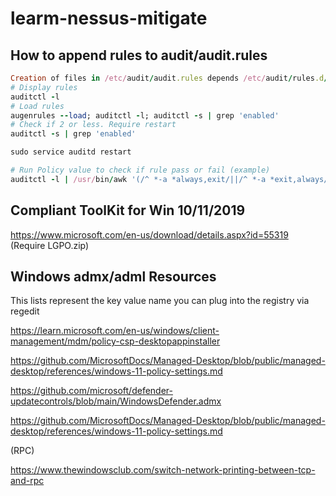 # learm-nessus-mitigate

## How to append rules to audit/audit.rules
```ruby
Creation of files in /etc/audit/audit.rules depends /etc/audit/rules.d/audit.rules
# Display rules
auditctl -l
# Load rules
augenrules --load; auditctl -l; auditctl -s | grep 'enabled'
# Check if 2 or less. Require restart
auditctl -s | grep 'enabled'

sudo service auditd restart

# Run Policy value to check if rule pass or fail (example)
auditctl -l | /usr/bin/awk '(/^ *-a *always,exit/||/^ *-a *exit,always/) &&/ -F *arch=b32/ &&(/ -F *auid!=unset/||/ -F *auid!=-1/||/ -F *auid!=4294967295/) &&(/ -C *euid!=uid/||/ -C *uid!=euid/) &&/ -S *execve/ &&(/ key= *[!-~]* *$/||/ -k *[!-~]* *$/)' | /usr/bin/awk '{print} END {if (NR != 0) print "pass" ; else print "fail"}'

```

## Compliant ToolKit for Win 10/11/2019
https://www.microsoft.com/en-us/download/details.aspx?id=55319 (Require LGPO.zip)

## Windows admx/adml Resources
This lists represent the key value name you can plug into the registry via regedit

https://learn.microsoft.com/en-us/windows/client-management/mdm/policy-csp-desktopappinstaller

https://github.com/MicrosoftDocs/Managed-Desktop/blob/public/managed-desktop/references/windows-11-policy-settings.md

https://github.com/microsoft/defender-updatecontrols/blob/main/WindowsDefender.admx

https://github.com/MicrosoftDocs/Managed-Desktop/blob/public/managed-desktop/references/windows-11-policy-settings.md

(RPC)

https://www.thewindowsclub.com/switch-network-printing-between-tcp-and-rpc
